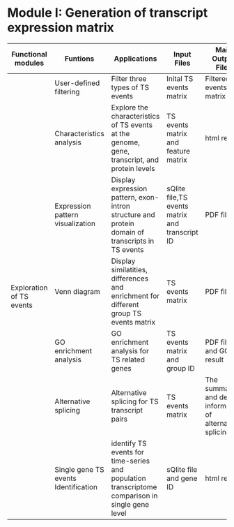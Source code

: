 # **Module I: Generation of transcript expression matrix**
   <table class="fl-table">
        <thead>
        <tr>
            <th width="15%">Functional modules</th>
            <th width="15%">Funtions</th>
            <th width="20%">Applications</th>
            <th width="20%">Input Files</th>
            <th width="15%">Main Output Files</th>
			<th width="15%">Programs</th>
        </tr>
        </thead>
        <tbody>
        <tr>
            <td rowspan="8">Exploration of TS events</td>
        </tr>
        <tr>
            <td>User-defined filtering</td>
            <td>Filter three types of TS events</td>
            <td>Inital TS events matrix</td>
            <td>Filtered TS events matrix</td>
			<td>In-house scripts</td>
        </tr>
        <tr>
            <td>Characteristics analysis</td>
            <td>Explore the characteristics of TS events at the genome, gene, transcript, and protein levels</td>
            <td>TS events matrix and feature matrix</td>
            <td>html report</td>	
			<td>In-house scripts</td>
        </tr>
		 <tr>
            <td>Expression pattern visualization</td>
            <td>Display expression pattern, exon-intron structure and protein domain of transcripts in TS events</td>
            <td>sQlite file,TS events matrix and transcript ID </td>
            <td>PDF file</td>	
			<td>In-house scripts</td>
        </tr>
		 <tr>
            <td>Venn diagram</td>
            <td>Display similatities, differences and enrichment for different group TS events matrix</td>
            <td>TS events matrix</td>
            <td>PDF file</td>	
			<td><a href="https://cran.r-project.org/web/packages/UpSetR/index.html">VennDiagram,UpSetR</a></td>
        </tr>
		 <tr>
            <td>GO enrichment analysis</td>
            <td>GO enrichment analysis for TS related genes</td>
            <td>TS events matrix and group ID</td>
            <td>PDF file and GO result</td>	
			<td><a href="https://bioconductor.org/packages/release/bioc/html/topGO.html">topGO</a></td>
        </tr>
		 <tr>
            <td>Alternative splicing</td>
            <td>Alternative splicing for TS transcript pairs</td>
            <td>TS events matrix</td>
            <td>The summary and deatil information of alternative splicing </td>	
			<td><a href="https://bioconductor.org/packages/release/bioc/html/IsoformSwitchAnalyzeR.html">IsoformSwitchAnalyzeR</a></td>
        </tr>
		 <tr>
            <td>Single gene TS events Identification</td>
            <td>identify TS events for time-series and population transcriptome comparison in single gene level</td>
            <td>sQlite file and gene ID </td>
            <td>html report</td>	
			<td><a href="https://github.com/wyguo/TSIS">TSIS</a>,<a href="http://www.zzlab.net/GAPIT/">GAPIT</a></td>
        </tr>
        <tbody>
    </table>

